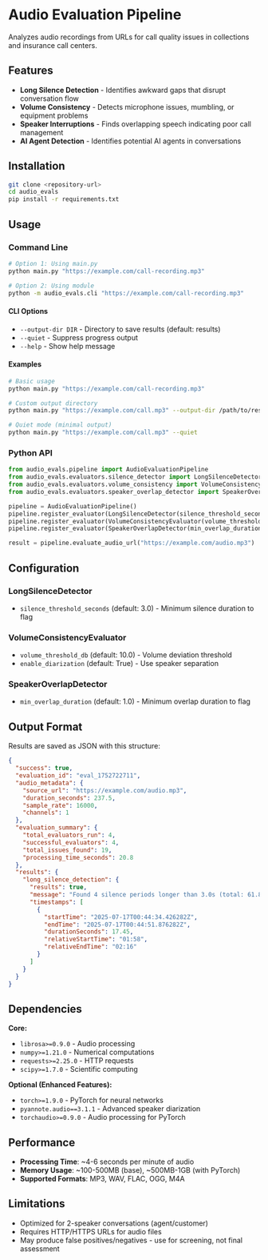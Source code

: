 # Audio Evaluation Pipeline

Analyzes audio recordings from URLs for call quality issues in collections and insurance call centers.

## Features

- **Long Silence Detection** - Identifies awkward gaps that disrupt conversation flow
- **Volume Consistency** - Detects microphone issues, mumbling, or equipment problems  
- **Speaker Interruptions** - Finds overlapping speech indicating poor call management
- **AI Agent Detection** - Identifies potential AI agents in conversations

## Installation

```bash
git clone <repository-url>
cd audio_evals
pip install -r requirements.txt
```

## Usage

### Command Line
```bash
# Option 1: Using main.py
python main.py "https://example.com/call-recording.mp3"

# Option 2: Using module
python -m audio_evals.cli "https://example.com/call-recording.mp3"
```

#### CLI Options
- `--output-dir DIR` - Directory to save results (default: results)
- `--quiet` - Suppress progress output
- `--help` - Show help message

#### Examples
```bash
# Basic usage
python main.py "https://example.com/call-recording.mp3"

# Custom output directory
python main.py "https://example.com/call.mp3" --output-dir /path/to/results

# Quiet mode (minimal output)
python main.py "https://example.com/call.mp3" --quiet
```

### Python API
```python
from audio_evals.pipeline import AudioEvaluationPipeline
from audio_evals.evaluators.silence_detector import LongSilenceDetector
from audio_evals.evaluators.volume_consistency import VolumeConsistencyEvaluator
from audio_evals.evaluators.speaker_overlap_detector import SpeakerOverlapDetector

pipeline = AudioEvaluationPipeline()
pipeline.register_evaluator(LongSilenceDetector(silence_threshold_seconds=3.0))
pipeline.register_evaluator(VolumeConsistencyEvaluator(volume_threshold_db=10.0))
pipeline.register_evaluator(SpeakerOverlapDetector(min_overlap_duration=1.0))

result = pipeline.evaluate_audio_url("https://example.com/audio.mp3")
```

## Configuration

### LongSilenceDetector
- `silence_threshold_seconds` (default: 3.0) - Minimum silence duration to flag

### VolumeConsistencyEvaluator  
- `volume_threshold_db` (default: 10.0) - Volume deviation threshold
- `enable_diarization` (default: True) - Use speaker separation

### SpeakerOverlapDetector
- `min_overlap_duration` (default: 1.0) - Minimum overlap duration to flag

## Output Format

Results are saved as JSON with this structure:

```json
{
  "success": true,
  "evaluation_id": "eval_1752722711",
  "audio_metadata": {
    "source_url": "https://example.com/audio.mp3",
    "duration_seconds": 237.5,
    "sample_rate": 16000,
    "channels": 1
  },
  "evaluation_summary": {
    "total_evaluators_run": 4,
    "successful_evaluators": 4,
    "total_issues_found": 19,
    "processing_time_seconds": 20.8
  },
  "results": {
    "long_silence_detection": {
      "results": true,
      "message": "Found 4 silence periods longer than 3.0s (total: 61.8s)",
      "timestamps": [
        {
          "startTime": "2025-07-17T00:44:34.426282Z",
          "endTime": "2025-07-17T00:44:51.876282Z",
          "durationSeconds": 17.45,
          "relativeStartTime": "01:58",
          "relativeEndTime": "02:16"
        }
      ]
    }
  }
}
```

## Dependencies

**Core:**
- `librosa>=0.9.0` - Audio processing
- `numpy>=1.21.0` - Numerical computations  
- `requests>=2.25.0` - HTTP requests
- `scipy>=1.7.0` - Scientific computing

**Optional (Enhanced Features):**
- `torch>=1.9.0` - PyTorch for neural networks
- `pyannote.audio==3.1.1` - Advanced speaker diarization
- `torchaudio>=0.9.0` - Audio processing for PyTorch

## Performance

- **Processing Time**: ~4-6 seconds per minute of audio
- **Memory Usage**: ~100-500MB (base), ~500MB-1GB (with PyTorch)
- **Supported Formats**: MP3, WAV, FLAC, OGG, M4A

## Limitations

- Optimized for 2-speaker conversations (agent/customer)
- Requires HTTP/HTTPS URLs for audio files
- May produce false positives/negatives - use for screening, not final assessment